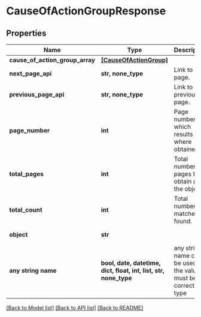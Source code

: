 # CauseOfActionGroupResponse


## Properties
Name | Type | Description | Notes
------------ | ------------- | ------------- | -------------
**cause_of_action_group_array** | [**[CauseOfActionGroup]**](CauseOfActionGroup.md) |  | 
**next_page_api** | **str, none_type** | Link to next page. | 
**previous_page_api** | **str, none_type** | Link to previous page. | 
**page_number** | **int** | Page number for which results where obtained. | 
**total_pages** | **int** | Total number of pages to obtain all the objects. | 
**total_count** | **int** | Total number of matches found. | 
**object** | **str** |  | defaults to "CauseOfActionGroupResponse"
**any string name** | **bool, date, datetime, dict, float, int, list, str, none_type** | any string name can be used but the value must be the correct type | [optional]

[[Back to Model list]](../README.md#documentation-for-models) [[Back to API list]](../README.md#documentation-for-api-endpoints) [[Back to README]](../README.md)



